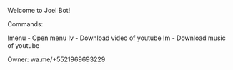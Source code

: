 Welcome to Joel Bot!

Commands:

!menu - Open menu
!v - Download video of youtube
!m - Download music of youtube

Owner: wa.me/+5521969693229